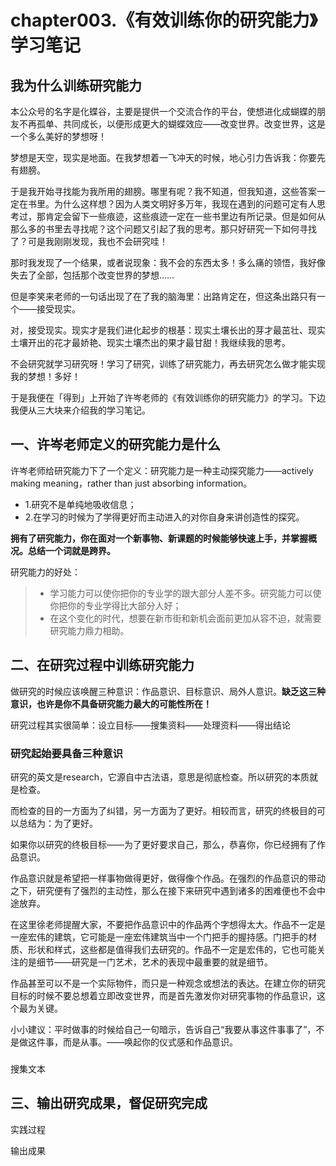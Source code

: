 # chapter003.《有效训练你的研究能力》学习笔记

## 我为什么训练研究能力

本公众号的名字是化蝶谷，主要是提供一个交流合作的平台，使想进化成蝴蝶的朋友不再孤单、共同成长，以便形成更大的蝴蝶效应——改变世界。改变世界，这是一个多么美好的梦想呀！

梦想是天空，现实是地面。在我梦想着一飞冲天的时候，地心引力告诉我：你要先有翅膀。

于是我开始寻找能为我所用的翅膀。哪里有呢？我不知道，但我知道，这些答案一定在书里。为什么这样想？因为人类文明好多万年，我现在遇到的问题可定有人思考过，那肯定会留下一些痕迹，这些痕迹一定在一些书里边有所记录。但是如何从那么多的书里去寻找呢？这个问题又引起了我的思考。那只好研究一下如何寻找了？可是我刚刚发现，我也不会研究哇！

那时我发现了一个结果，或者说现象：我不会的东西太多！多么痛的领悟，我好像失去了全部，包括那个改变世界的梦想……

但是李笑来老师的一句话出现了在了我的脑海里：出路肯定在，但这条出路只有一个——接受现实。

对，接受现实。现实才是我们进化起步的根基：现实土壤长出的芽才最茁壮、现实土壤开出的花才最娇艳、现实土壤杰出的果才最甘甜！我继续我的思考。

不会研究就学习研究呀！学习了研究，训练了研究能力，再去研究怎么做才能实现我的梦想！多好！

于是我便在「得到」上开始了许岑老师的《有效训练你的研究能力》的学习。下边我便从三大块来介绍我的学习笔记。

## 一、许岑老师定义的研究能力是什么

许岑老师给研究能力下了一个定义：研究能力是一种主动探究能力——actively making meaning，rather than just absorbing information。

- 1.研究不是单纯地吸收信息；
- 2.在学习的时候为了学得更好而主动进入的对你自身来讲创造性的探究。

**拥有了研究能力，你在面对一个新事物、新课题的时候能够快速上手，并掌握概况。总结一个词就是跨界。**

研究能力的好处：

>- 学习能力可以使你把你的专业学的跟大部分人差不多。研究能力可以使你把你的专业学得比大部分人好；
>- 在这个变化的时代，想要在新市街和新机会面前更加从容不迫，就需要研究能力鼎力相助。

## 二、在研究过程中训练研究能力

做研究的时候应该唤醒三种意识：作品意识、目标意识、局外人意识。**缺乏这三种意识，也许是你不具备研究能力最大的可能性所在！**

研究过程其实很简单：设立目标——搜集资料——处理资料——得出结论

### 研究起始要具备三种意识

研究的英文是research，它源自中古法语，意思是彻底检查。所以研究的本质就是检查。

而检查的目的一方面为了纠错，另一方面为了更好。相较而言，研究的终极目的可以总结为：为了更好。

如果你以研究的终极目标——为了更好要求自己，那么，恭喜你，你已经拥有了作品意识。

作品意识就是希望把一样事物做得更好，做得像个作品。在强烈的作品意识的带动之下，研究便有了强烈的主动性，那么在接下来研究中遇到诸多的困难便也不会中途放弃。

在这里徐老师提醒大家，不要把作品意识中的作品两个字想得太大。作品不一定是一座宏伟的建筑，它可能是一座宏伟建筑当中一个门把手的握持感。门把手的材质、形状和样式，这些都是值得我们去研究的。作品不一定是宏伟的，它也可能关注的是细节——研究是一门艺术，艺术的表现中最重要的就是细节。

作品甚至可以不是一个实际物件，而只是一种观念或想法的表达。在建立你的研究目标的时候不要总想着立即改变世界，而是首先激发你对研究事物的作品意识，这个最为关键。

小小建议：平时做事的时候给自己一句暗示，告诉自己“我要从事这件事事了”，不是做这件事，而是从事。——唤起你的仪式感和作品意识。

### 

搜集文本



## 三、输出研究成果，督促研究完成

实践过程

输出成果
